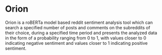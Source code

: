 # Orion

Orion is a roBERTa model based reddit sentiment analysis tool which can search a specified number of posts and comments on the subreddits of their choice, during a specified time period and presents the analyzed data in the form of a probability ranging from 0 to 1, with values closer to 0 indicating negative sentiment and values closer to 1 indicating positive sentiment.
